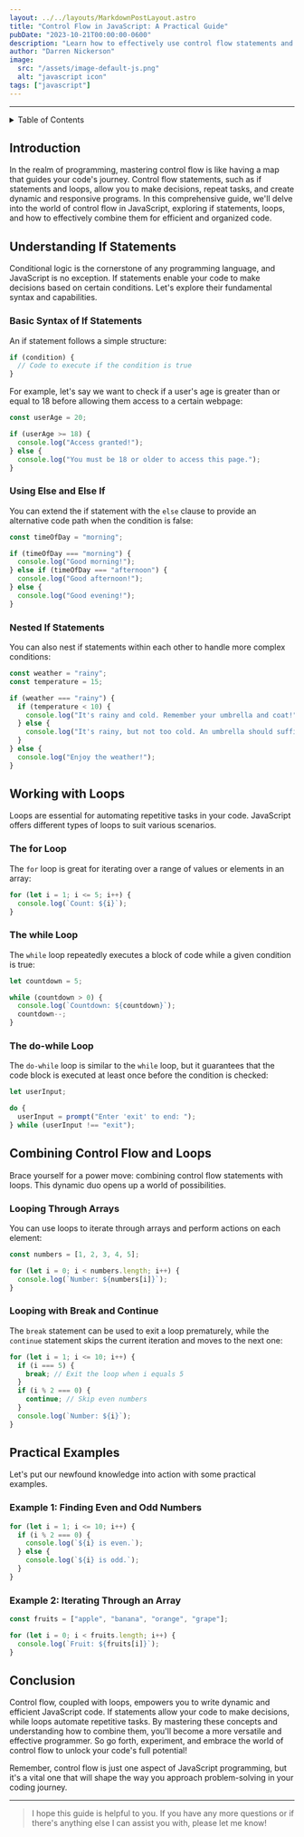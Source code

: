 ```yaml
---
layout: ../../layouts/MarkdownPostLayout.astro
title: "Control Flow in JavaScript: A Practical Guide"
pubDate: "2023-10-21T00:00:00-0600"
description: "Learn how to effectively use control flow statements and loops in JavaScript to make your code more efficient and organized. Master the art of if statements, loops, and conditional logic with practical examples."
author: "Darren Nickerson"
image:
  src: "/assets/image-default-js.png"
  alt: "javascript icon"
tags: ["javascript"]
---
```


---

<details>
<summary>Table of Contents</summary>

1. [Introduction](#introduction)
2. [Understanding If Statements](#understanding-if-statements)
   1. [Basic Syntax of If Statements](#basic-syntax-of-if-statements)
   2. [Using Else and Else If](#using-else-and-else-if)
   3. [Nested If Statements](#nested-if-statements)
3. [Working with Loops](#working-with-loops)
   1. [The for Loop](#the-for-loop)
   2. [The while Loop](#the-while-loop)
   3. [The do-while Loop](#the-do-while-loop)
4. [Combining Control Flow and Loops](#combining-control-flow-and-loops)
   1. [Looping Through Arrays](#looping-through-arrays)
   2. [Looping with Break and Continue](#looping-with-break-and-continue)
5. [Practical Examples](#practical-examples)
   1. [Example 1: Finding Even and Odd Numbers](#example-1-finding-even-and-odd-numbers)
   2. [Example 2: Iterating Through an Array](#example-2-iterating-through-an-array)

</details>

## Introduction

In the realm of programming, mastering control flow is like having a map that guides your code's journey. Control flow statements, such as if statements and loops, allow you to make decisions, repeat tasks, and create dynamic and responsive programs. In this comprehensive guide, we'll delve into the world of control flow in JavaScript, exploring if statements, loops, and how to effectively combine them for efficient and organized code.

## Understanding If Statements

Conditional logic is the cornerstone of any programming language, and JavaScript is no exception. If statements enable your code to make decisions based on certain conditions. Let's explore their fundamental syntax and capabilities.

### Basic Syntax of If Statements

An if statement follows a simple structure:

```javascript
if (condition) {
  // Code to execute if the condition is true
}
```

For example, let's say we want to check if a user's age is greater than or equal to 18 before allowing them access to a certain webpage:

```javascript
const userAge = 20;

if (userAge >= 18) {
  console.log("Access granted!");
} else {
  console.log("You must be 18 or older to access this page.");
}
```

### Using Else and Else If

You can extend the if statement with the `else` clause to provide an alternative code path when the condition is false:

```javascript
const timeOfDay = "morning";

if (timeOfDay === "morning") {
  console.log("Good morning!");
} else if (timeOfDay === "afternoon") {
  console.log("Good afternoon!");
} else {
  console.log("Good evening!");
}
```

### Nested If Statements

You can also nest if statements within each other to handle more complex conditions:

```javascript
const weather = "rainy";
const temperature = 15;

if (weather === "rainy") {
  if (temperature < 10) {
    console.log("It's rainy and cold. Remember your umbrella and coat!");
  } else {
    console.log("It's rainy, but not too cold. An umbrella should suffice.");
  }
} else {
  console.log("Enjoy the weather!");
}
```

## Working with Loops

Loops are essential for automating repetitive tasks in your code. JavaScript offers different types of loops to suit various scenarios.

### The for Loop

The `for` loop is great for iterating over a range of values or elements in an array:

```javascript
for (let i = 1; i <= 5; i++) {
  console.log(`Count: ${i}`);
}
```

### The while Loop

The `while` loop repeatedly executes a block of code while a given condition is true:

```javascript
let countdown = 5;

while (countdown > 0) {
  console.log(`Countdown: ${countdown}`);
  countdown--;
}
```

### The do-while Loop

The `do-while` loop is similar to the `while` loop, but it guarantees that the code block is executed at least once before the condition is checked:

```javascript
let userInput;

do {
  userInput = prompt("Enter 'exit' to end: ");
} while (userInput !== "exit");
```

## Combining Control Flow and Loops

Brace yourself for a power move: combining control flow statements with loops. This dynamic duo opens up a world of possibilities.

### Looping Through Arrays

You can use loops to iterate through arrays and perform actions on each element:

```javascript
const numbers = [1, 2, 3, 4, 5];

for (let i = 0; i < numbers.length; i++) {
  console.log(`Number: ${numbers[i]}`);
}
```

### Looping with Break and Continue

The `break` statement can be used to exit a loop prematurely, while the `continue` statement skips the current iteration and moves to the next one:

```javascript
for (let i = 1; i <= 10; i++) {
  if (i === 5) {
    break; // Exit the loop when i equals 5
  }
  if (i % 2 === 0) {
    continue; // Skip even numbers
  }
  console.log(`Number: ${i}`);
}
```

## Practical Examples

Let's put our newfound knowledge into action with some practical examples.

### Example 1: Finding Even and Odd Numbers

```javascript
for (let i = 1; i <= 10; i++) {
  if (i % 2 === 0) {
    console.log(`${i} is even.`);
  } else {
    console.log(`${i} is odd.`);
  }
}
```

### Example 2: Iterating Through an Array

```javascript
const fruits = ["apple", "banana", "orange", "grape"];

for (let i = 0; i < fruits.length; i++) {
  console.log(`Fruit: ${fruits[i]}`);
}
```

## Conclusion

Control flow, coupled with loops, empowers you to write dynamic and efficient JavaScript code. If statements allow your code to make decisions, while loops automate repetitive tasks. By mastering these concepts and understanding how to combine them, you'll become a more versatile and effective programmer. So go forth, experiment, and embrace the world of control flow to unlock your code's full potential!

Remember, control flow is just one aspect of JavaScript programming, but it's a vital one that will shape the way you approach problem-solving in your coding journey.

---

> I hope this guide is helpful to you. If you have any more questions or if there's anything else I can assist you with, please let me know!
